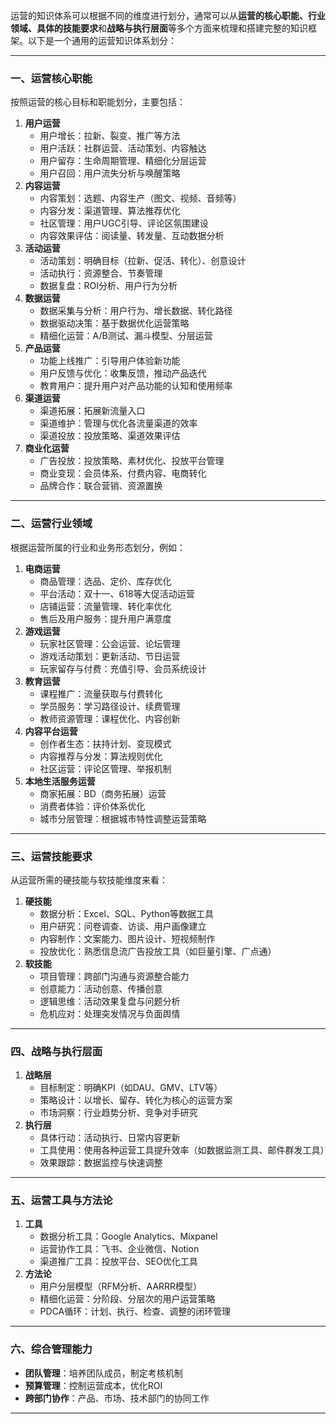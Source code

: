 运营的知识体系可以根据不同的维度进行划分，通常可以从**运营的核心职能、行业领域、具体的技能要求**和**战略与执行层面**等多个方面来梳理和搭建完整的知识框架。以下是一个通用的运营知识体系划分：

------

### 一、运营核心职能

按照运营的核心目标和职能划分，主要包括：

1. **用户运营**
   - 用户增长：拉新、裂变、推广等方法
   - 用户活跃：社群运营、活动策划、内容触达
   - 用户留存：生命周期管理、精细化分层运营
   - 用户召回：用户流失分析与唤醒策略
2. **内容运营**
   - 内容策划：选题、内容生产（图文、视频、音频等）
   - 内容分发：渠道管理、算法推荐优化
   - 社区管理：用户UGC引导、评论区氛围建设
   - 内容效果评估：阅读量、转发量、互动数据分析
3. **活动运营**
   - 活动策划：明确目标（拉新、促活、转化）、创意设计
   - 活动执行：资源整合、节奏管理
   - 数据复盘：ROI分析、用户行为分析
4. **数据运营**
   - 数据采集与分析：用户行为、增长数据、转化路径
   - 数据驱动决策：基于数据优化运营策略
   - 精细化运营：A/B测试、漏斗模型、分层运营
5. **产品运营**
   - 功能上线推广：引导用户体验新功能
   - 用户反馈与优化：收集反馈，推动产品迭代
   - 教育用户：提升用户对产品功能的认知和使用频率
6. **渠道运营**
   - 渠道拓展：拓展新流量入口
   - 渠道维护：管理与优化各流量渠道的效率
   - 渠道投放：投放策略、渠道效果评估
7. **商业化运营**
   - 广告投放：投放策略、素材优化、投放平台管理
   - 商业变现：会员体系、付费内容、电商转化
   - 品牌合作：联合营销、资源置换

------

### 二、运营行业领域

根据运营所属的行业和业务形态划分，例如：

1. **电商运营**
   - 商品管理：选品、定价、库存优化
   - 平台活动：双十一、618等大促活动运营
   - 店铺运营：流量管理、转化率优化
   - 售后及用户服务：提升用户满意度
2. **游戏运营**
   - 玩家社区管理：公会运营、论坛管理
   - 游戏活动策划：更新活动、节日运营
   - 玩家留存与付费：充值引导、会员系统设计
3. **教育运营**
   - 课程推广：流量获取与付费转化
   - 学员服务：学习路径设计、续费管理
   - 教师资源管理：课程优化、内容创新
4. **内容平台运营**
   - 创作者生态：扶持计划、变现模式
   - 内容推荐与分发：算法规则优化
   - 社区运营：评论区管理、举报机制
5. **本地生活服务运营**
   - 商家拓展：BD（商务拓展）运营
   - 消费者体验：评价体系优化
   - 城市分层管理：根据城市特性调整运营策略

------

### 三、运营技能要求

从运营所需的硬技能与软技能维度来看：

1. **硬技能**
   - 数据分析：Excel、SQL、Python等数据工具
   - 用户研究：问卷调查、访谈、用户画像建立
   - 内容制作：文案能力、图片设计、短视频制作
   - 投放优化：熟悉信息流广告投放工具（如巨量引擎、广点通）
2. **软技能**
   - 项目管理：跨部门沟通与资源整合能力
   - 创意能力：活动创意、传播创意
   - 逻辑思维：活动效果复盘与问题分析
   - 危机应对：处理突发情况与负面舆情

------

### 四、战略与执行层面

1. **战略层**
   - 目标制定：明确KPI（如DAU、GMV、LTV等）
   - 策略设计：以增长、留存、转化为核心的运营方案
   - 市场洞察：行业趋势分析、竞争对手研究
2. **执行层**
   - 具体行动：活动执行、日常内容更新
   - 工具使用：使用各种运营工具提升效率（如数据监测工具、邮件群发工具）
   - 效果跟踪：数据监控与快速调整

------

### 五、运营工具与方法论

1. **工具**
   - 数据分析工具：Google Analytics、Mixpanel
   - 运营协作工具：飞书、企业微信、Notion
   - 渠道推广工具：投放平台、SEO优化工具
2. **方法论**
   - 用户分层模型（RFM分析、AARRR模型）
   - 精细化运营：分阶段、分层次的用户运营策略
   - PDCA循环：计划、执行、检查、调整的闭环管理

------

### 六、综合管理能力

- **团队管理**：培养团队成员，制定考核机制
- **预算管理**：控制运营成本，优化ROI
- **跨部门协作**：产品、市场、技术部门的协同工作

------

